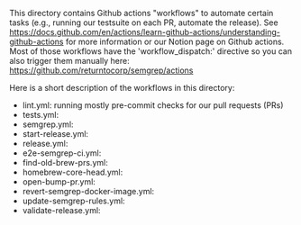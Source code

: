 This directory contains Github actions "workflows" to automate certain
tasks (e.g., running our testsuite on each PR, automate the release).
See https://docs.github.com/en/actions/learn-github-actions/understanding-github-actions
for more information or our Notion page on Github actions.
Most of those workflows have the 'workflow_dispatch:' directive so you can
also trigger them manually here: https://github.com/returntocorp/semgrep/actions

Here is a short description of the workflows in this directory:

- lint.yml: running mostly pre-commit checks for our pull requests (PRs)
- tests.yml:
- semgrep.yml:
- start-release.yml:
- release.yml:
- e2e-semgrep-ci.yml:
- find-old-brew-prs.yml:
- homebrew-core-head.yml:
- open-bump-pr.yml:
- revert-semgrep-docker-image.yml:
- update-semgrep-rules.yml:
- validate-release.yml:
